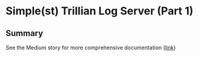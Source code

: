 # Simple(st) Trillian Log Server (Part 1)

## Summary

See the Medium story for more comprehensive documentation ([link](https://medium.com/google-cloud/google-trillian-for-noobs-9b81547e9c4a?postPublishedType=initial))

